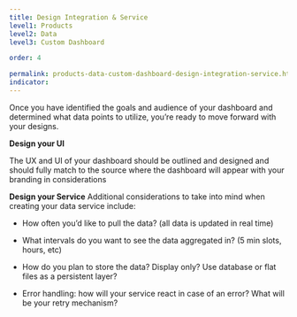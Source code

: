 ```yaml
---
title: Design Integration & Service
level1: Products
level2: Data
level3: Custom Dashboard

order: 4

permalink: products-data-custom-dashboard-design-integration-service.html
indicator:
---
```


Once you have identified the goals and audience of your dashboard and determined what data points to utilize, you’re ready to move forward with your designs. 

**Design your UI** 

The UX and UI of  your dashboard should be outlined and designed and should fully match to the source where the dashboard will appear with your branding in considerations 


**Design your Service**
Additional considerations to take into mind when creating your data service include:

* How often you’d like to pull the data? (all data is updated in real time)

* What intervals do you want to see the data aggregated in? (5 min slots, hours, etc)

* How do you plan to store the data? Display only? Use database or flat files as  a persistent layer? 

* Error handling: how will your service react in case of an error? What will be your retry mechanism?